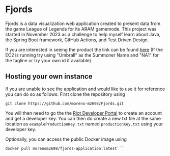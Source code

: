 # Fjords

Fjords is a data visualization web application created to present data from the game League of Legends for its ARAM gamemode. This project was started in November 2023 as a challenge to help myself learn about Java, the Spring Boot framework, GitHub Actions, and Test Driven Design.

If you are interested in seeing the product the link can be found [here](http://3.133.159.219:8080/) (If the EC2 is running try using "Umbrall" as the Summoner Name and "NA1" for the tagline or try your own id if available).

## Hosting your own instance

If you are unable to see the application and would like to use it for reference you can do so as follows:
First clone the repository using 
```
git clone https://github.com/moreno-m2698/Fjords.git
```
You will then need to go the the [Riot Developer Portal](https://developer.riotgames.com/) to create an account and get a developer key. You can then do create a new txt file at the same location as `exampleProductionKey.txt` named  `productionKey.txt` using your developer key.

Optionally,
you can access the public Docker image using 
```
docker pull morenom2698/fjords-application:latest```
